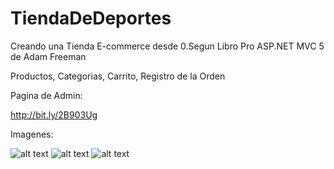 # TiendaDeDeportes
Creando una Tienda E-commerce desde 0.Segun Libro Pro ASP.NET MVC 5 de Adam Freeman

Productos, Categorias, Carrito, Registro de la Orden


Pagina de Admin:

http://bit.ly/2B903Ug

Imagenes:

![alt text](https://user-images.githubusercontent.com/31046332/32689462-2113ea6c-c6c4-11e7-8c76-3cf5e6c3024f.png)
![alt text](https://user-images.githubusercontent.com/31046332/32504341-568d7158-c3be-11e7-97be-0782ae9ba9c4.png)
![alt text](https://user-images.githubusercontent.com/31046332/32689456-e2380508-c6c3-11e7-9779-3373c070124d.png)
